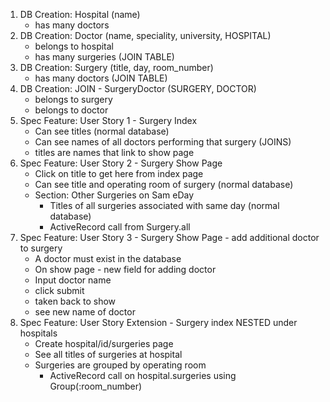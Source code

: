 1. DB Creation: Hospital (name)
    - has many doctors
1. DB Creation: Doctor (name, speciality, university, HOSPITAL)
    - belongs to hospital
    - has many surgeries (JOIN TABLE)
1. DB Creation: Surgery (title, day, room_number)
    - has many doctors (JOIN TABLE)
1. DB Creation: JOIN - SurgeryDoctor (SURGERY, DOCTOR)
    - belongs to surgery
    - belongs to doctor
1. Spec Feature: User Story 1 - Surgery Index
    - Can see titles (normal database)
    - Can see names of all doctors performing that surgery (JOINS)
    - titles are names that link to show page
1. Spec Feature: User Story 2 - Surgery Show Page
    - Click on title to get here from index page
    - Can see title and operating room of surgery (normal database)
    - Section: Other Surgeries on Sam eDay
      - Titles of all surgeries associated with same day (normal database)
      - ActiveRecord call from Surgery.all
1. Spec Feature: User Story 3 - Surgery Show Page - add additional doctor to surgery
    - A doctor must exist in the database
    - On show page - new field for adding doctor
    - Input doctor name
    - click submit
    - taken back to show
    - see new name of doctor
1. Spec Feature: User Story Extension - Surgery index NESTED under hospitals
    <!-- - Create hospital index page -->
    <!-- - Create unique hospital show page -->
    - Create hospital/id/surgeries page
    - See all titles of surgeries at hospital
    - Surgeries are grouped by operating room
      - ActiveRecord call on hospital.surgeries using Group(:room_number)

